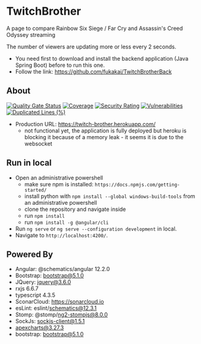 # TwitchBrother

A page to compare Rainbow Six Siege / Far Cry and Assassin's Creed Odyssey streaming

The number of viewers are updating more or less every 2 seconds.

* You need first to download and install the backend application (Java Spring Boot) before to run
  this one.
* Follow the link: https://github.com/fukakai/TwitchBrotherBack

## About

[![Quality Gate Status](https://sonarcloud.io/api/project_badges/measure?project=fukakai_TwitchBrother&metric=alert_status)](https://sonarcloud.io/dashboard?id=fukakai_TwitchBrother)
[![Coverage](https://sonarcloud.io/api/project_badges/measure?project=fukakai_TwitchBrother&metric=coverage)](https://sonarcloud.io/dashboard?id=fukakai_TwitchBrother)
[![Security Rating](https://sonarcloud.io/api/project_badges/measure?project=fukakai_TwitchBrother&metric=security_rating)](https://sonarcloud.io/dashboard?id=fukakai_TwitchBrother)
[![Vulnerabilities](https://sonarcloud.io/api/project_badges/measure?project=fukakai_TwitchBrother&metric=vulnerabilities)](https://sonarcloud.io/dashboard?id=fukakai_TwitchBrother)
[![Duplicated Lines (%)](https://sonarcloud.io/api/project_badges/measure?project=fukakai_TwitchBrother&metric=duplicated_lines_density)](https://sonarcloud.io/dashboard?id=fukakai_TwitchBrother)

- Production URL: https://twitch-brother.herokuapp.com/
  - not functional yet, the application is fully deployed but heroku is blocking it because of a
    memory leak - it seems it is due to the websocket

## Run in local

- Open an administrative powershell
  - make sure npm is installed: `https://docs.npmjs.com/getting-started/`
  - install python with `npm install --global windows-build-tools` from an administrative powershell
  - clone the repository and navigate inside
  - run `npm install`
  - run `npm install -g @angular/cli`
- Run `ng serve` or `ng serve --configuration development` in local.
- Navigate to `http://localhost:4200/`.

## Powered By

- Angular: @schematics/angular 12.2.0
- Bootstrap: bootstrap@5.1.0
- JQuery: jquery@3.6.0
- rxjs 6.6.7
- typescript 4.3.5
- SconarCloud: https://sonarcloud.io
- esLint: eslint/schematics@12.3.1
- Stomp: @stomp/ng2-stompjs@8.0.0
- SockJs: sockjs-client@1.5.1
- apexcharts@3.27.3
- bootstrap: bootstrap@5.1.0
